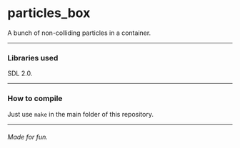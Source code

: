 # particles_box
A bunch of non-colliding particles in a container.

------------
### Libraries used
SDL 2.0.

------------
### How to compile
Just use `make` in the main folder of this repository.

------------
###### Made for fun.
